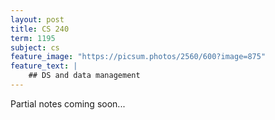 ```yaml
---
layout: post
title: CS 240
term: 1195
subject: cs
feature_image: "https://picsum.photos/2560/600?image=875"
feature_text: |
    ## DS and data management
---
```


Partial notes coming soon...
